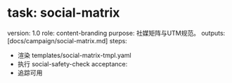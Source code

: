 # task: social-matrix

version: 1.0
role: content-branding
purpose: 社媒矩阵与UTM规范。
outputs: [docs/campaign/social-matrix.md]
steps:

- 渲染 templates/social-matrix-tmpl.yaml
- 执行 social-safety-check
  acceptance:
- 追踪可用
